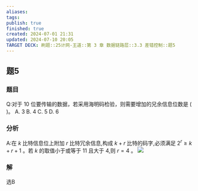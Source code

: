 ```yaml
---
aliases: 
tags: 
publish: true
finished: true
created: 2024-07-01 21:31
updated: 2024-07-10 20:05
TARGET DECK: 刷题::25计网-王道::第 3 章 数据链路层::3.3 差错控制::题5
---
```


## 题5
### 题目
Q:对于 10 位要传输的数据，若采用海明码检验，则需要增加的兄余信息位数是 ( )。
A. 3 B. 4 C. 5 D. 6
### 分析
A:在 $k$ 比特信息位上附加 $r$ 比特冗余信息,构成 $k + r$ 比特的码字,必须满足 ${2}^{r} \geq  k + r + 1$ 。若  $k$ 的取值小于或等于 11 且大于 4,则 $r = 4$ 。
![](https://img.hwenyi.live/202407102005913.webp)
### 解
选B
<!--ID: 1720668435093-->
